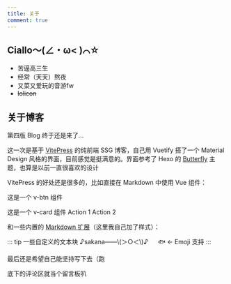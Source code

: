 ```yaml
---
title: 关于
comment: true
---
```


## Ciallo～(∠・ω&lt; )⌒☆

- 苦逼高三生
- 经常（天天）熬夜
- 又菜又爱玩的音游fw
- ~~lolicon~~

## 关于博客

第四版 Blog 终于还是来了...

这一次是基于 [VitePress](https://vitepress.dev/) 的纯前端 SSG 博客，自己用 Vuetify 搭了一个 Material Design 风格的界面，目前感觉是挺满意的。界面参考了 Hexo 的 [Butterfly](https://butterfly.js.org/) 主题，也算是以前一直很喜欢的设计

VitePress 的好处还是很多的，比如直接在 Markdown 中使用 Vue 组件：

<v-btn class="my-2">这是一个 v-btn 组件</v-btn>

<v-card class="my-2">
  <v-card-title>这是一个 v-card 组件</v-card-title>
  <v-card-actions>
    <v-btn>Action 1</v-btn>
    <v-btn>Action 2</v-btn>
  </v-card-actions>
</v-card>

和一些内置的 [Markdown 扩展](https://vitepress.dev/guide/markdown)（这里我自己加了样式）：

::: tip 一些自定义的文本块
♪sakana——\\(＞○＜\\)♪ &emsp; :fish: ← Emoji 支持
:::

最后还是希望自己能坚持写下去（跑

底下的评论区就当个留言板叭
